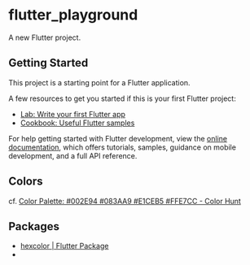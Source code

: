 # flutter_playground

A new Flutter project.

## Getting Started

This project is a starting point for a Flutter application.

A few resources to get you started if this is your first Flutter project:

- [Lab: Write your first Flutter app](https://docs.flutter.dev/get-started/codelab)
- [Cookbook: Useful Flutter samples](https://docs.flutter.dev/cookbook)

For help getting started with Flutter development, view the
[online documentation](https://docs.flutter.dev/), which offers tutorials,
samples, guidance on mobile development, and a full API reference.

## Colors
cf. [Color Palette: #002E94 #083AA9 #E1CEB5 #FFE7CC - Color Hunt](https://colorhunt.co/palette/002e94083aa9e1ceb5ffe7cc)

## Packages
- [hexcolor | Flutter Package](https://pub.dev/packages/hexcolor)
- 
